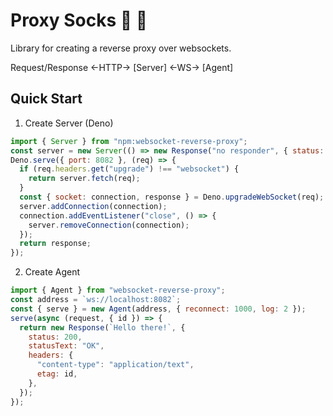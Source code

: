 # Proxy Socks 🧦 🧦

Library for creating a reverse proxy over websockets.

Request/Response <-HTTP-> [Server] <-WS-> [Agent]

## Quick Start

1. Create Server (Deno)

```javascript
import { Server } from "npm:websocket-reverse-proxy";
const server = new Server(() => new Response("no responder", { status: 500 })); //
Deno.serve({ port: 8082 }, (req) => {
  if (req.headers.get("upgrade") !== "websocket") {
    return server.fetch(req);
  }
  const { socket: connection, response } = Deno.upgradeWebSocket(req);
  server.addConnection(connection);
  connection.addEventListener("close", () => {
    server.removeConnection(connection);
  });
  return response;
});
```

2. Create Agent

```javascript
import { Agent } from "websocket-reverse-proxy";
const address = `ws://localhost:8082`;
const { serve } = new Agent(address, { reconnect: 1000, log: 2 });
serve(async (request, { id }) => {
  return new Response(`Hello there!`, {
    status: 200,
    statusText: "OK",
    headers: {
      "content-type": "application/text",
      etag: id,
    },
  });
});
```
